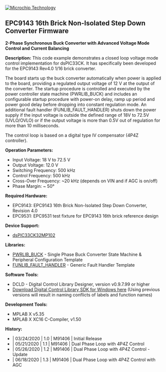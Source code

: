 <p><a href="https://www.microchip.com" rel="nofollow"><img src="https://www.microchip.com/ResourcePackages/Microchip/assets/dist/images/logo.png" alt="Microchip Technology" style="max-width:100%;"></a></p>

## EPC9143 16th Brick Non-Isolated Step Down Converter Firmware
**2-Phase Synchronous Buck Converter with Advanced Voltage Mode Control and Current Balancing**

**Description:**
This code example demonstrates a closed loop voltage mode control implementation for dsPIC33CK. It has specifically been developed for the EPC9143 Rev4.0 1/16 brick converter.

The board starts up the buck converter automatically when power is applied to the board, providing a regulated output voltage of 12 V at the output of the converter. The startup procedure is controlled and executed by the power controller state machine (PWRLIB_BUCK) and includes an configurable startup procedure with power-on delay, ramp up period and power good delay before dropping into constant regulation mode.
An additional fault handler (FUNLIB_FAULT_HANDLER) shuts down the power supply if the input voltage is outside the defined range of 18V to 72.5V (UVLO/OVLO) or if the output voltage is more than 0.5V out of regulation for more than 10 milliseconds.

The control loop is based on a digital type IV compensator (4P4Z controller).


**Operation Parameters:**
  * Input Voltage: 18 V to 72.5 V
  * Output Voltage: 12.0 V
  * Switching Frequency:	500 kHz
  * Control Frequency:	500 kHz
  * Cross-Over Frequency: ~20 kHz (depends on VIN and if AGC is on/off)
  * Phase Margin: ~ 50°

**Required Hardware:** 
  * EPC9143: EPC9143 16th Brick Non-Isolated Step Down Converter, Revision 4.0
  * EPC9531: EPC9531 test fixture for EPC9143 16th brick reference design

**Device Support:**
  * [dsPIC33CK32MP102](https://www.microchip.com/dsPIC33CK32MP102)

**Libraries:**
  * [PWRLIB_BUCK](https://bitbucket.microchip.com/projects/MCU16ASMPSL/repos/pwrlib_buck/browse) - Single Phase Buck Converter State Machine & Peripheral Configuration Template
  * [FUNLIB_FAULT_HANDLER](https://bitbucket.microchip.com/projects/MCU16ASMPSL/repos/funlib_faulthandler/browse) - Generic Fault Handler Template

**Software Tools:**
  * DCLD - Digital Control Library Designer, version v0.9.7.99 or higher
  * [Download Digital Control Library SDK for Windows here](https://areiter128.github.io/DCLD/)
    (Using previous versions will result in naming conflicts of labels and function names)

**Development Tools:**
  * MPLAB X v5.35
  * MPLAB X XC16 C-Compiler, v1.50

**History:**
  * | 03/24/2020  | 1.0  |  M91406  | Initial Release
  * | 05/21/2020  | 1.1  |  M91406  | Dual Phase Loop with 4P4Z Control
  * | 05/26/2020  | 1.2  |  M91406  | Dual Phase Loop with 4P4Z Control - Update
  * | 06/18/2020  | 1.3  |  M91406  | Dual Phase Loop with 4P4Z Control with AGC
  

